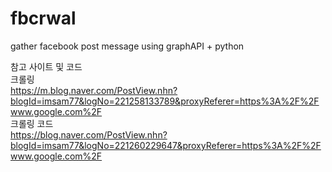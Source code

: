 # fbcrwal
gather facebook post message using graphAPI + python

참고 사이트 및 코드<br>
크롤링<br>
https://m.blog.naver.com/PostView.nhn?blogId=imsam77&logNo=221258133789&proxyReferer=https%3A%2F%2Fwww.google.com%2F<br>
크롤링 코드<br>
https://blog.naver.com/PostView.nhn?blogId=imsam77&logNo=221260229647&proxyReferer=https%3A%2F%2Fwww.google.com%2F<br>
